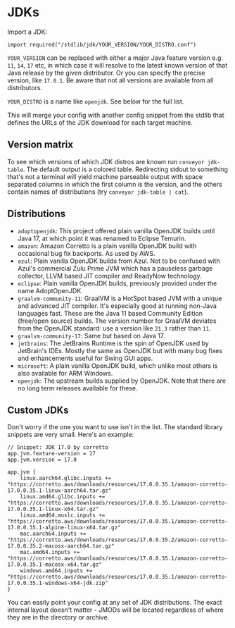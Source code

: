 # JDKs

Import a JDK:

```
import required("/stdlib/jdk/YOUR_VERSION/YOUR_DISTRO.conf")
```

`YOUR_VERSION` can be replaced with either a major Java feature version e.g. `11`, `14`, `17` etc, in which case it will resolve to the latest known version of that Java release by the given distributor. Or you can specify the precise version, like `17.0.1`. Be aware that not all versions are available from all distributors.

`YOUR_DISTRO` is a name like `openjdk`. See below for the full list.

This will merge your config with another config snippet from the stdlib that defines the URLs of the JDK download for each target machine.

## Version matrix

To see which versions of which JDK distros are known run `conveyor jdk-table`. The default output is a colored table. Redirecting stdout to something that's not a terminal will yield machine parseable output with space separated columns in which the first column is the version, and the others contain names of distributions (try `conveyor jdk-table | cat`).

## Distributions

* `adoptopenjdk`: This project offered plain vanilla OpenJDK builds until Java 17, at which point it was renamed to Eclipse Temurin.
* `amazon`: Amazon Corretto is a plain vanilla OpenJDK build with occasional bug fix backports. As used by AWS.
* `azul`: Plain vanilla OpenJDK builds from Azul. Not to be confused with Azul's commercial Zulu Prime JVM which has a pauseless garbage collector, LLVM based JIT compiler and ReadyNow technology.
* `eclipse`: Plain vanilla OpenJDK builds, previously provided under the name AdoptOpenJDK.
* `graalvm-community-11`: GraalVM is a HotSpot based JVM with a unique and advanced JIT compiler. It's especially good at running non-Java languages fast. These are the Java 11 based Community Edition (free/open source) builds. The version number for GraalVM deviates from the OpenJDK standard: use a version like `21.3` rather than `11`.
* `graalvm-community-17`: Same but based on Java 17.
* `jetbrains`: The JetBrains Runtime is the spin of OpenJDK used by JetBrain's IDEs. Mostly the same as OpenJDK but with many bug fixes and enhancements useful for Swing GUI apps.
* `microsoft`: A plain vanilla OpenJDK build, which unlike most others is also available for ARM Windows.
* `openjdk`: The upstream builds supplied by OpenJDK. Note that there are no long term releases available for these.

## Custom JDKs

Don't worry if the one you want to use isn't in the list. The standard library snippets are very small. Here's an example:

```
// Snippet: JDK 17.0 by corretto
app.jvm.feature-version = 17
app.jvm.version = 17.0

app.jvm {
    linux.aarch64.glibc.inputs += "https://corretto.aws/downloads/resources/17.0.0.35.1/amazon-corretto-17.0.0.35.1-linux-aarch64.tar.gz"
    linux.amd64.glibc.inputs += "https://corretto.aws/downloads/resources/17.0.0.35.1/amazon-corretto-17.0.0.35.1-linux-x64.tar.gz"
    linux.amd64.muslc.inputs += "https://corretto.aws/downloads/resources/17.0.0.35.1/amazon-corretto-17.0.0.35.1-alpine-linux-x64.tar.gz"
    mac.aarch64.inputs += "https://corretto.aws/downloads/resources/17.0.0.35.2/amazon-corretto-17.0.0.35.2-macosx-aarch64.tar.gz"
    mac.amd64.inputs += "https://corretto.aws/downloads/resources/17.0.0.35.1/amazon-corretto-17.0.0.35.1-macosx-x64.tar.gz"
    windows.amd64.inputs += "https://corretto.aws/downloads/resources/17.0.0.35.1/amazon-corretto-17.0.0.35.1-windows-x64-jdk.zip"
}
```

You can easily point your config at any set of JDK distributions. The exact internal layout doesn't matter - JMODs will be located regardless of where they are in the directory or archive.